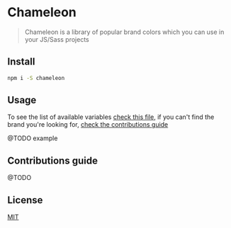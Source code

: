 # Chameleon

> Chameleon is a library of popular brand colors which you can use in your JS/Sass projects

## Install

```bash
npm i -S chameleon
```

## Usage

To see the list of available variables [check this file](https://github.com/Wixel/Chameleon/blob/master/source/chameleon.scss), if you can't find the brand you're looking for, [check the contributions guide](#contributions-guide)

@TODO example

## Contributions guide

@TODO

## License

[MIT](http://vjpr.mit-license.org)

[npm-image]: https://img.shields.io/npm/v/chameleon.svg
[npm-url]: https://npmjs.org/package/chameleon
[travis-image]: https://img.shields.io/travis/live-js/chameleon/master.svg
[travis-url]: https://travis-ci.org/live-js/chameleon
[coveralls-image]: https://img.shields.io/coveralls/live-js/chameleon/master.svg
[coveralls-url]: https://coveralls.io/r/live-js/chameleon?branch=master
